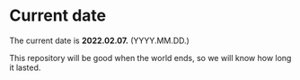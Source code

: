 # Current date

The current date is **2022.02.07.** (YYYY.MM.DD.)

This repository will be good when the world ends, so we will know how long it lasted.